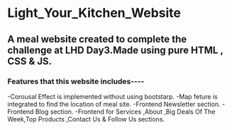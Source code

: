 # Light_Your_Kitchen_Website
## A meal website created to complete the challenge at LHD Day3.Made using pure HTML , CSS & JS.
### Features that this website includes----
-Corousal Effect is implemented without using bootstarp.
-Map feture is integrated to find the location of meal site.
-Frontend Newsletter section. 
-Frontend Blog section.
-Frontend for Services ,About ,Big Deals Of The Week,Top Products ,Contact Us & Follow Us sections.

